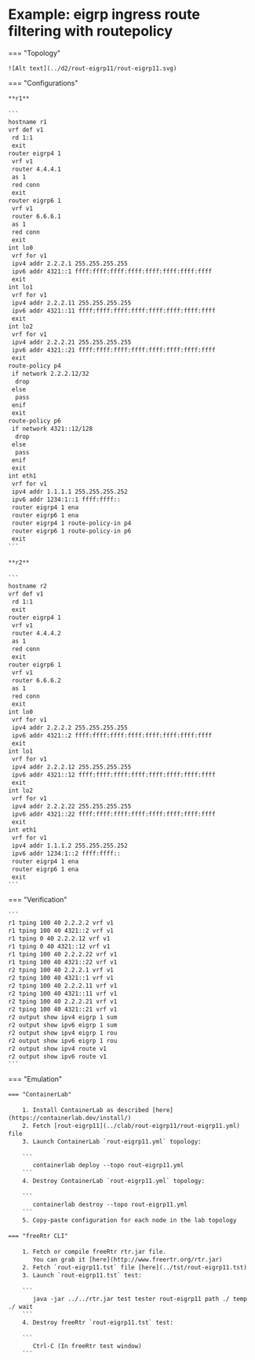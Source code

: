# Example: eigrp ingress route filtering with routepolicy

=== "Topology"

    ![Alt text](../d2/rout-eigrp11/rout-eigrp11.svg)

=== "Configurations"

    **r1**

    ```
    hostname r1
    vrf def v1
     rd 1:1
     exit
    router eigrp4 1
     vrf v1
     router 4.4.4.1
     as 1
     red conn
     exit
    router eigrp6 1
     vrf v1
     router 6.6.6.1
     as 1
     red conn
     exit
    int lo0
     vrf for v1
     ipv4 addr 2.2.2.1 255.255.255.255
     ipv6 addr 4321::1 ffff:ffff:ffff:ffff:ffff:ffff:ffff:ffff
     exit
    int lo1
     vrf for v1
     ipv4 addr 2.2.2.11 255.255.255.255
     ipv6 addr 4321::11 ffff:ffff:ffff:ffff:ffff:ffff:ffff:ffff
     exit
    int lo2
     vrf for v1
     ipv4 addr 2.2.2.21 255.255.255.255
     ipv6 addr 4321::21 ffff:ffff:ffff:ffff:ffff:ffff:ffff:ffff
     exit
    route-policy p4
     if network 2.2.2.12/32
      drop
     else
      pass
     enif
     exit
    route-policy p6
     if network 4321::12/128
      drop
     else
      pass
     enif
     exit
    int eth1
     vrf for v1
     ipv4 addr 1.1.1.1 255.255.255.252
     ipv6 addr 1234:1::1 ffff:ffff::
     router eigrp4 1 ena
     router eigrp6 1 ena
     router eigrp4 1 route-policy-in p4
     router eigrp6 1 route-policy-in p6
     exit
    ```

    **r2**

    ```
    hostname r2
    vrf def v1
     rd 1:1
     exit
    router eigrp4 1
     vrf v1
     router 4.4.4.2
     as 1
     red conn
     exit
    router eigrp6 1
     vrf v1
     router 6.6.6.2
     as 1
     red conn
     exit
    int lo0
     vrf for v1
     ipv4 addr 2.2.2.2 255.255.255.255
     ipv6 addr 4321::2 ffff:ffff:ffff:ffff:ffff:ffff:ffff:ffff
     exit
    int lo1
     vrf for v1
     ipv4 addr 2.2.2.12 255.255.255.255
     ipv6 addr 4321::12 ffff:ffff:ffff:ffff:ffff:ffff:ffff:ffff
     exit
    int lo2
     vrf for v1
     ipv4 addr 2.2.2.22 255.255.255.255
     ipv6 addr 4321::22 ffff:ffff:ffff:ffff:ffff:ffff:ffff:ffff
     exit
    int eth1
     vrf for v1
     ipv4 addr 1.1.1.2 255.255.255.252
     ipv6 addr 1234:1::2 ffff:ffff::
     router eigrp4 1 ena
     router eigrp6 1 ena
     exit
    ```

=== "Verification"

    ```
    r1 tping 100 40 2.2.2.2 vrf v1
    r1 tping 100 40 4321::2 vrf v1
    r1 tping 0 40 2.2.2.12 vrf v1
    r1 tping 0 40 4321::12 vrf v1
    r1 tping 100 40 2.2.2.22 vrf v1
    r1 tping 100 40 4321::22 vrf v1
    r2 tping 100 40 2.2.2.1 vrf v1
    r2 tping 100 40 4321::1 vrf v1
    r2 tping 100 40 2.2.2.11 vrf v1
    r2 tping 100 40 4321::11 vrf v1
    r2 tping 100 40 2.2.2.21 vrf v1
    r2 tping 100 40 4321::21 vrf v1
    r2 output show ipv4 eigrp 1 sum
    r2 output show ipv6 eigrp 1 sum
    r2 output show ipv4 eigrp 1 rou
    r2 output show ipv6 eigrp 1 rou
    r2 output show ipv4 route v1
    r2 output show ipv6 route v1
    ```

=== "Emulation"

    === "ContainerLab"

        1. Install ContainerLab as described [here](https://containerlab.dev/install/)  
        2. Fetch [rout-eigrp11](../clab/rout-eigrp11/rout-eigrp11.yml) file  
        3. Launch ContainerLab `rout-eigrp11.yml` topology:  

        ```
           containerlab deploy --topo rout-eigrp11.yml  
        ```
        4. Destroy ContainerLab `rout-eigrp11.yml` topology:  

        ```
           containerlab destroy --topo rout-eigrp11.yml  
        ```
        5. Copy-paste configuration for each node in the lab topology

    === "freeRtr CLI"

        1. Fetch or compile freeRtr rtr.jar file.  
           You can grab it [here](http://www.freertr.org/rtr.jar)  
        2. Fetch `rout-eigrp11.tst` file [here](../tst/rout-eigrp11.tst)  
        3. Launch `rout-eigrp11.tst` test:  

        ```
           java -jar ../../rtr.jar test tester rout-eigrp11 path ./ temp ./ wait
        ```
        4. Destroy freeRtr `rout-eigrp11.tst` test:  

        ```
           Ctrl-C (In freeRtr test window)
        ```

